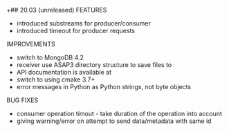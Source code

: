 +## 20.03 (unreleased)
FEATURES
* introduced substreams for producer/consumer
* introduced timeout for producer requests

IMPROVEMENTS
* switch to MongoDB 4.2
* receiver use ASAP3 directory structure to save files to
* API documentation is available at
* switch to using cmake 3.7+
* error messages in Python as Python strings, not byte objects

BUG FIXES
* consumer operation timout - take duration of the operation into account
* giving warning/error on attempt to send data/metadata with same id
